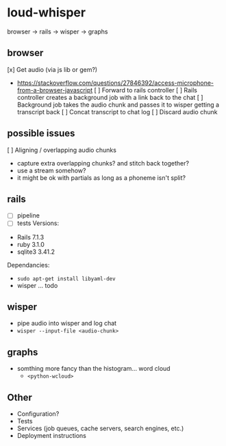 # loud-whisper
browser -> rails -> wisper -> graphs

## browser
[x] Get audio (via js lib or gem?)
 - https://stackoverflow.com/questions/27846392/access-microphone-from-a-browser-javascript
[ ] Forward to rails controller
[ ] Rails controller creates a background job with a link back to the chat
[ ] Background job takes the audio chunk and passes it to wisper getting a transcript back
[ ] Concat transcript to chat log
[ ] Discard audio chunk

## possible issues
[ ] Aligning / overlapping audio chunks
  - capture extra overlapping chunks? and stitch back together?
  - use a stream somehow?
  - it might be ok with partials as long as a phoneme isn't split?

## rails
- [ ] pipeline
- [ ] tests
Versions:
- Rails 7.1.3
- ruby 3.1.0
- sqlite3 3.41.2

Dependancies:
- `sudo apt-get install libyaml-dev`
- wisper ... todo

## wisper
- pipe audio into wisper and log chat
- `wisper --input-file <audio-chunk>`

## graphs
- somthing more fancy than the histogram... word cloud
  - `<python-wcloud>`


## Other
* Configuration?
* Tests
* Services (job queues, cache servers, search engines, etc.)
* Deployment instructions
